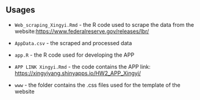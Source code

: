 ## Usages
* `Web_scraping_Xingyi.Rmd` - the R code used to scrape the data from the website:https://www.federalreserve.gov/releases/lbr/

* `AppData.csv` - the scraped and processed data

* `app.R` -  the R code used for developing the APP

* `APP LINK Xingyi.Rmd` - the code contains the APP link: https://xingyiyang.shinyapps.io/HW2_APP_Xingyi/

* `www` - the folder contains the .css files used for the template of the website

